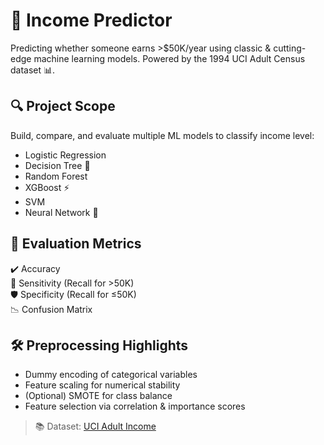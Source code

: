 # 💼 Income Predictor 

Predicting whether someone earns >$50K/year using classic & cutting-edge machine learning models. Powered by the 1994 UCI Adult Census dataset 📊.

## 🔍 Project Scope
Build, compare, and evaluate multiple ML models to classify income level:
- Logistic Regression
- Decision Tree 🌳
- Random Forest
- XGBoost ⚡
- SVM
- Neural Network 🧠

## 🧪 Evaluation Metrics
✔️ Accuracy  
🎯 Sensitivity (Recall for >50K)  
🛡️ Specificity (Recall for ≤50K)  
📉 Confusion Matrix

## 🛠️ Preprocessing Highlights
- Dummy encoding of categorical variables
- Feature scaling for numerical stability
- (Optional) SMOTE for class balance
- Feature selection via correlation & importance scores

> 📚 Dataset: [UCI Adult Income](https://archive.ics.uci.edu/dataset/2/adult)

